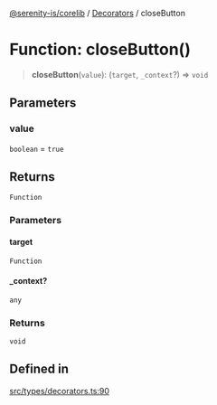 [@serenity-is/corelib](../../../README.md) / [Decorators](../README.md) / closeButton

# Function: closeButton()

> **closeButton**(`value`): (`target`, `_context`?) => `void`

## Parameters

### value

`boolean` = `true`

## Returns

`Function`

### Parameters

#### target

`Function`

#### \_context?

`any`

### Returns

`void`

## Defined in

[src/types/decorators.ts:90](https://github.com/serenity-is/serenity/blob/master/packages/corelib/src/types/decorators.ts#L90)
